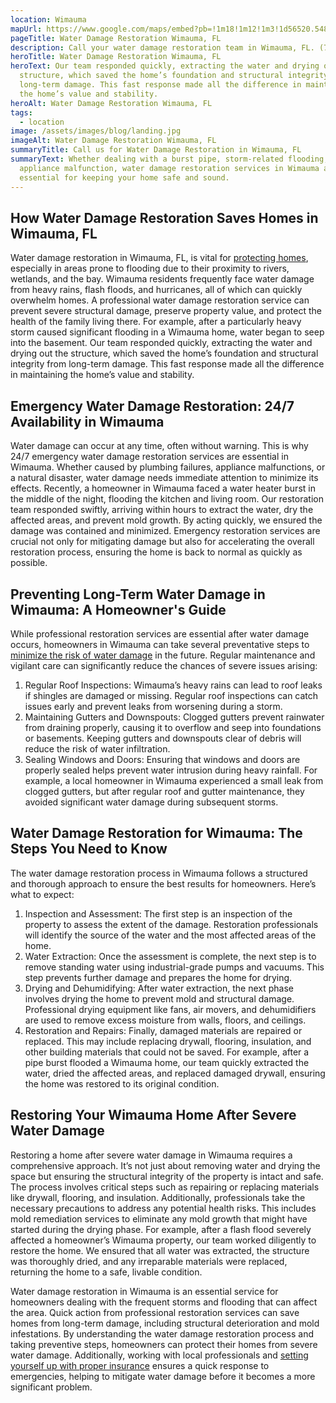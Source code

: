```yaml
---
location: Wimauma
mapUrl: https://www.google.com/maps/embed?pb=!1m18!1m12!1m3!1d56520.54894064337!2d-82.3441153060498!3d27.700784677994456!2m3!1f0!2f0!3f0!3m2!1i1024!2i768!4f13.1!3m3!1m2!1s0x88c2d607d3e85123%3A0x26d2dd5e0fef4099!2sWimauma%2C%20FL%2033598%2C%20USA!5e0!3m2!1sen!2sca!4v1734275803506!5m2!1sen!2sca
pageTitle: Water Damage Restoration Wimauma, FL
description: Call your water damage restoration team in Wimauma, FL. (754) 287-1616
heroTitle: Water Damage Restoration Wimauma, FL
heroText: Our team responded quickly, extracting the water and drying out the
  structure, which saved the home’s foundation and structural integrity from
  long-term damage. This fast response made all the difference in maintaining
  the home’s value and stability.
heroAlt: Water Damage Restoration Wimauma, FL
tags:
  - location
image: /assets/images/blog/landing.jpg
imageAlt: Water Damage Restoration Wimauma, FL
summaryTitle: Call us for Water Damage Restoration in Wimauma, FL
summaryText: Whether dealing with a burst pipe, storm-related flooding, or an
  appliance malfunction, water damage restoration services in Wimauma are
  essential for keeping your home safe and sound.
---
```

## How Water Damage Restoration Saves Homes in Wimauma, FL

Water damage restoration in Wimauma, FL, is vital for [protecting homes](/blog/florida's-water-damage-survival-guide:-protecting-your-sunshine-state-home-from-moisture-mayhem), especially in areas prone to flooding due to their proximity to rivers, wetlands, and the bay. Wimauma residents frequently face water damage from heavy rains, flash floods, and hurricanes, all of which can quickly overwhelm homes. A professional water damage restoration service can prevent severe structural damage, preserve property value, and protect the health of the family living there. For example, after a particularly heavy storm caused significant flooding in a Wimauma home, water began to seep into the basement. Our team responded quickly, extracting the water and drying out the structure, which saved the home’s foundation and structural integrity from long-term damage. This fast response made all the difference in maintaining the home’s value and stability.

## Emergency Water Damage Restoration: 24/7 Availability in Wimauma

Water damage can occur at any time, often without warning. This is why 24/7 emergency water damage restoration services are essential in Wimauma. Whether caused by plumbing failures, appliance malfunctions, or a natural disaster, water damage needs immediate attention to minimize its effects. Recently, a homeowner in Wimauma faced a water heater burst in the middle of the night, flooding the kitchen and living room. Our restoration team responded swiftly, arriving within hours to extract the water, dry the affected areas, and prevent mold growth. By acting quickly, we ensured the damage was contained and minimized. Emergency restoration services are crucial not only for mitigating damage but also for accelerating the overall restoration process, ensuring the home is back to normal as quickly as possible.

## Preventing Long-Term Water Damage in Wimauma: A Homeowner's Guide

While professional restoration services are essential after water damage occurs, homeowners in Wimauma can take several preventative steps to [minimize the risk of water damage](/blog/cutting-edge-water-management-technologies:-florida's-battle-against-rising-waters) in the future. Regular maintenance and vigilant care can significantly reduce the chances of severe issues arising:

1. Regular Roof Inspections: Wimauma’s heavy rains can lead to roof leaks if shingles are damaged or missing. Regular roof inspections can catch issues early and prevent leaks from worsening during a storm.
2. Maintaining Gutters and Downspouts: Clogged gutters prevent rainwater from draining properly, causing it to overflow and seep into foundations or basements. Keeping gutters and downspouts clear of debris will reduce the risk of water infiltration.
3. Sealing Windows and Doors: Ensuring that windows and doors are properly sealed helps prevent water intrusion during heavy rainfall. For example, a local homeowner in Wimauma experienced a small leak from clogged gutters, but after regular roof and gutter maintenance, they avoided significant water damage during subsequent storms.

## Water Damage Restoration for Wimauma: The Steps You Need to Know

The water damage restoration process in Wimauma follows a structured and thorough approach to ensure the best results for homeowners. Here’s what to expect:

1. Inspection and Assessment: The first step is an inspection of the property to assess the extent of the damage. Restoration professionals will identify the source of the water and the most affected areas of the home.
2. Water Extraction: Once the assessment is complete, the next step is to remove standing water using industrial-grade pumps and vacuums. This step prevents further damage and prepares the home for drying.
3. Drying and Dehumidifying: After water extraction, the next phase involves drying the home to prevent mold and structural damage. Professional drying equipment like fans, air movers, and dehumidifiers are used to remove excess moisture from walls, floors, and ceilings.
4. Restoration and Repairs: Finally, damaged materials are repaired or replaced. This may include replacing drywall, flooring, insulation, and other building materials that could not be saved. For example, after a pipe burst flooded a Wimauma home, our team quickly extracted the water, dried the affected areas, and replaced damaged drywall, ensuring the home was restored to its original condition.

## Restoring Your Wimauma Home After Severe Water Damage

Restoring a home after severe water damage in Wimauma requires a comprehensive approach. It’s not just about removing water and drying the space but ensuring the structural integrity of the property is intact and safe. The process involves critical steps such as repairing or replacing materials like drywall, flooring, and insulation. Additionally, professionals take the necessary precautions to address any potential health risks. This includes mold remediation services to eliminate any mold growth that might have started during the drying phase. For example, after a flash flood severely affected a homeowner’s Wimauma property, our team worked diligently to restore the home. We ensured that all water was extracted, the structure was thoroughly dried, and any irreparable materials were replaced, returning the home to a safe, livable condition.

Water damage restoration in Wimauma is an essential service for homeowners dealing with the frequent storms and flooding that can affect the area. Quick action from professional restoration services can save homes from long-term damage, including structural deterioration and mold infestations. By understanding the water damage restoration process and taking preventive steps, homeowners can protect their homes from severe water damage. Additionally, working with local professionals and [setting yourself up with proper insurance](/blog/the-definitive-florida-water-damage-insurance-guide:-protecting-your-property-in-a-high-risk-environment) ensures a quick response to emergencies, helping to mitigate water damage before it becomes a more significant problem.
